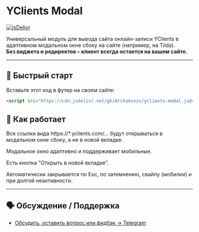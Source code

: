 # YClients Modal

[![jsDelivr](https://data.jsdelivr.com/v1/package/gh/Archakovss/yclients-modal.js/badge)](https://www.jsdelivr.com/package/gh/Archakovss/yclients-modal.js)

Универсальный модуль для вывода сайта онлайн-записи YClients в адаптивном модальном окне сбоку на сайте (например, на Tilda).  
**Без виджета и редиректов – клиент всегда остается на вашем сайте.**

---

## 🚀 Быстрый старт

Вставьте этот код в футер на своем сайте:

```html
<script src="https://cdn.jsdelivr.net/gh/Archakovss/yclients-modal.js@v1.6.3.1/yclients-modal.js"></script>
```

🔗 Как работает
---
Все ссылки вида https://*.yclients.com/... будут открываться в модальном окне сбоку, а не в новой вкладке.

Модальное окно адаптивно и поддерживает мобильные.

Есть кнопка "Открыть в новой вкладке".

Автоматически закрывается по Esc, по затемнению, свайпу (мобилки) и при долгой неактивности.

---
## 🗣 Обсуждение / Поддержка

- [Обсудить, оставить вопрос или фидбэк → Telegram](https://t.me/butthisnotsure/69)
